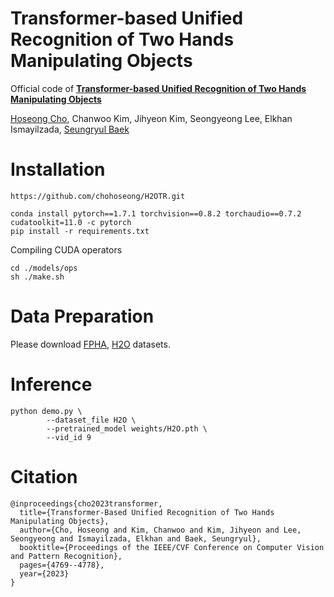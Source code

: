 # Transformer-based Unified Recognition of Two Hands Manipulating Objects 

Official code of **[Transformer-based Unified Recognition of Two Hands Manipulating Objects](https://openaccess.thecvf.com/content/CVPR2023/papers/Cho_Transformer-Based_Unified_Recognition_of_Two_Hands_Manipulating_Objects_CVPR_2023_paper.pdf)**

[Hoseong Cho](https://sites.google.com/view/hoseong), Chanwoo Kim,  Jihyeon Kim, Seongyeong Lee, Elkhan Ismayilzada, [Seungryul Baek](https://sites.google.com/site/bsrvision00/)

# Installation
```
https://github.com/chohoseong/H2OTR.git
```
```
conda install pytorch==1.7.1 torchvision==0.8.2 torchaudio==0.7.2 cudatoolkit=11.0 -c pytorch
pip install -r requirements.txt
```
Compiling CUDA operators
```
cd ./models/ops
sh ./make.sh
```

# Data Preparation
Please download [FPHA](https://guiggh.github.io/publications/first-person-hands/), [H2O](https://taeinkwon.com/projects/h2o/) datasets.

# Inference
```
python demo.py \
        --dataset_file H2O \
        --pretrained_model weights/H2O.pth \
        --vid_id 9
```
# Citation
```
@inproceedings{cho2023transformer,
  title={Transformer-Based Unified Recognition of Two Hands Manipulating Objects},
  author={Cho, Hoseong and Kim, Chanwoo and Kim, Jihyeon and Lee, Seongyeong and Ismayilzada, Elkhan and Baek, Seungryul},
  booktitle={Proceedings of the IEEE/CVF Conference on Computer Vision and Pattern Recognition},
  pages={4769--4778},
  year={2023}
}
```
